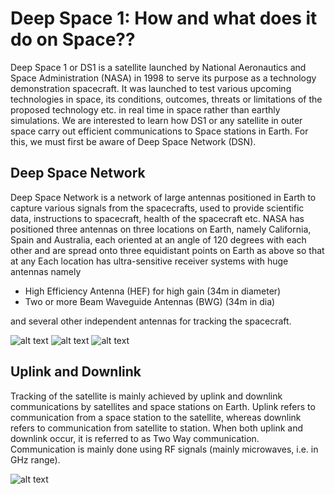 # Deep Space 1: How and what does it do on Space??
Deep Space 1 or DS1 is a satellite launched by National Aeronautics and Space Administration (NASA) in 1998 to serve its purpose as a technology demonstration spacecraft. It was launched to test various upcoming technologies in space, its conditions, outcomes, threats or limitations of the proposed technology etc. in real time in space rather than earthly simulations.
We are interested to learn how DS1 or any satellite in outer space carry out efficient communications to Space stations in Earth. For this, we must first be aware of Deep Space Network (DSN).
## Deep Space Network
Deep Space Network is a network of large antennas positioned in Earth to capture various signals from the spacecrafts, used to provide scientific data, instructions to spacecraft, health of the spacecraft etc. NASA has positioned three antennas on three locations on Earth, namely California, Spain and Australia, each oriented at an angle of 120 degrees with each other and are spread onto three equidistant points on Earth as above so that at any 
Each location has ultra-sensitive receiver systems with huge antennas namely
* High Efficiency Antenna (HEF) for high gain (34m in diameter)
* Two or more Beam Waveguide Antennas (BWG) (34m in dia)

and several other independent antennas for tracking the spacecraft.

![alt text](https://github.com/ashrikant39/My-files/blob/master/images%20(1).jpg)
![alt text](https://github.com/ashrikant39/My-files/blob/master/images.jpg)
![alt text](http://www.qrg.northwestern.edu/projects/vss/docs/media/Communications/Dsn2.GIF)

## Uplink and Downlink
Tracking of the satellite is mainly achieved by uplink and downlink communications by satellites and space stations on Earth. Uplink refers to communication from a space station to the satellite, whereas downlink refers to communication from satellite to station. When both uplink and downlink occur, it is referred to as Two Way communication. Communication is mainly done using RF signals (mainly microwaves, i.e. in GHz range). 

![alt text](https://github.com/ashrikant39/My-files/blob/master/images%20(2).jpg)

